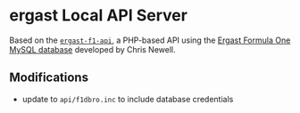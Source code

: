 # ergast Local API Server

Based on the [`ergast-f1-api`](https://github.com/jcnewell/ergast-f1-api), a PHP-based API using the [Ergast Formula One MySQL database](http://ergast.com/mrd/) developed by Chris Newell.

## Modifications

- update to `api/f1dbro.inc` to include database credentials